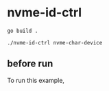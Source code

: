# nvme-id-ctrl

```
go build .

./nvme-id-ctrl nvme-char-device
```

## before run

To run this example, 